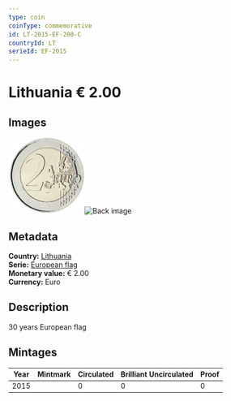 ```yaml
---
type: coin
coinType: commemorative
id: LT-2015-EF-200-C
countryId: LT
serieId: EF-2015
---
```


# Lithuania € 2.00

## Images

<img src="../../Images/common-2007-200.png" height="150" alt="Front image"><img src="Images/LT-2015-200-000.png" height="150" alt="Back image">

## Metadata

**Country:** [Lithuania](../../Countries/Lithuania/index.md)\
**Serie:** [European flag](index.md)\
**Monetary value:** € 2.00\
**Currency:** Euro

## Description
30 years European flag

## Mintages

| Year | Mintmark | Circulated | Brilliant Uncirculated | Proof |
| ---- | -------- | ---------- | ---------------------- | ----- |
| 2015 |  | 0| 0 | 0 |
